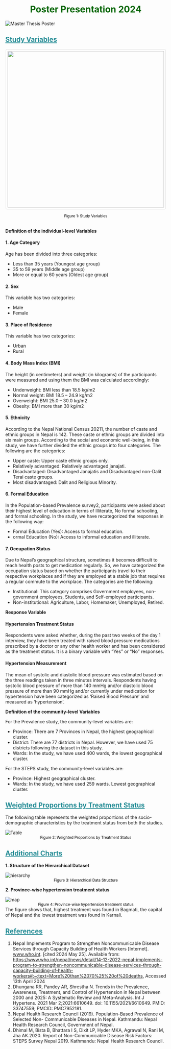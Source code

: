 <h1 style="color:darkgreen; text-align:center;">
Poster Presentation 2024
</h1>

![Master Thesis Poster](/poster-assets/1poster.jpg)

<h2 style="color:#278d96;text-decoration:underline;;text-align:left;">
Study Variables
</h2>

<img
style="border: 1px solid #ddd;border-radius: 4px;padding: 5px; width:490px;display: block;
  margin-left: auto;
  margin-right: auto;"
  src="./poster-assets/2variables.png"
/>

<small style="color:black; text-align:center;display:block">
Figure 1: Study Variables
</small>

<br/>

<strong>Definition of the individual-level Variables</strong>
#### 1.	Age Category 
Age has been divided into three categories: 
- Less than 35 years (Youngest age group)
- 35 to 59 years (Middle age group)
- More or equal to 60 years (Oldest age group)
#### 2. Sex
This variable has two categories:
- Male
- Female
#### 3.	Place of Residence
This variable has two categories:
- Urban 
- Rural
#### 4.	Body Mass Index (BMI)
The height (in centimeters) and weight (in kilograms) of the participants were measured and using them the BMI was calculated accordingly:
- Underweight: BMI less than 18.5 kg/m2 
- Normal weight: BMI 18.5 – 24.9 kg/m2
- Overweight: BMI 25.0 – 30.0 kg/m2 
- Obesity: BMI more than 30 kg/m2
#### 5.	Ethnicity
According to the Nepal National Census 20211, the number of caste and ethnic groups in Nepal is 142. These caste or ethnic groups are divided into six main groups. According to the social and economic well-being, in this study, we have further divided the ethnic groups into four categories. The following are the categories:
- Upper caste: Upper caste ethnic groups only.
- Relatively advantaged: Relatively advantaged janajati.
- Disadvantaged: Disadvantaged Janajatis and Disadvantaged non-Dalit Terai caste groups.
- Most disadvantaged: Dalit and Religious Minority.
#### 6.	Formal Education
In the Population-based Prevalence survey2, participants were asked about their highest level of education in terms of Illiterate, No formal schooling, and formal schooling. In the study, we have recategorized the responses in the following way:
- Formal Education (Yes): Access to formal education.
- ormal Education (No): Access to informal education and illiterate.
#### 7.	Occupation Status
Due to Nepal’s geographical structure, sometimes it becomes difficult to reach health posts to get medication regularly. So, we have categorized the occupation status based on whether the participants travel to their respective workplaces and if they are employed at a stable job that requires a regular commute to the workplace. The categories are the following:
- Institutional: This category comprises Government employees, non-government employees, Students, and Self-employed participants.
- Non-institutional: Agriculture, Labor, Homemaker, Unemployed, Retired.

<strong>Response Variable</strong>

#### Hypertension Treatment Status
Respondents were asked whether, during the past two weeks of the day 1 interview, they have been treated with raised blood pressure medications prescribed by a doctor or any other health worker and has been considered as the treatment status. It is a binary variable with “Yes” or “No” responses.
#### Hypertension Measurement
The mean of systolic and diastolic blood pressure was estimated based on the three readings taken in three minutes intervals. Respondents having systolic blood pressure of more than 140 mmHg and/or diastolic blood pressure of more than 90 mmHg and/or currently under medication for hypertension have been categorized as ‘Raised Blood Pressure’ and measured as ‘hypertension’.

<strong>Definition of the community-level Variables</strong>

For the Prevalence study, the community-level variables are:
- Province: There are 7 Provinces in Nepal, the highest geographical cluster.
- District: There are 77 districts in Nepal. However, we have used 75 districts following the dataset in this study. 
- Wards: In the study, we have used 400 wards, the lowest geographical cluster.

For the STEPS study, the community-level variables are:
- Province: Highest geographical cluster.
- Wards: In the study, we have used 259 wards. Lowest geographical cluster.

<h2 style="color:#278d96;text-decoration:underline;;text-align:left;">
Weighted Proportions by Treatment Status
</h2>
The following table represents the weighted proportions of the socio-demographic characteristics by the treatment status from both the studies.

![Table](/poster-assets/3table.png)
<small style="color:black; text-align:center;display:block">
Figure 2: Weighted Proportions by Treatment Status
</small>
<h2 style="color:#278d96;text-decoration:underline;;text-align:left;">
Additional Charts
</h2>
<strong>1. Structure of the Hierarchical Dataset</strong>

![hierarchy](/poster-assets/4hierarchy.png)
<small style="color:black; text-align:center;display:block">
Figure 3: Hierarchical Data Structure
</small>


<strong>2. Province-wise hypertension treatment status</strong>

![map](/poster-assets/5map.png)
<small style="color:black; text-align:center;display:block">
Figure 4: Province-wise hypertension treatment status
</small>
The figure shows that, highest treatment was found in Bagmati, the capital of Nepal and the lowest treatment was found in Karnali.

<h2 style="color:#278d96;text-decoration:underline;;text-align:left;">
References
</h2>

1. Nepal Implements Program to Strengthen Noncommunicable Disease Services through
Capacity Building of Health Workers [Internet]. www.who.int. [cited 2024 May 25].
Available from: https://www.who.int/nepal/news/detail/14-12-2022-nepal-implements-program-to-strengthen-noncommunicable-disease-services-through-capacity-building-of-health-workers#:~:text=More%20than%2070%25%20of%20deaths, Accessed 13th April 2024
2. Dhungana RR, Pandey AR, Shrestha N. Trends in the Prevalence, Awareness, Treatment, and Control of Hypertension in Nepal between 2000 and 2025: A Systematic Review and Meta-Analysis. Int J Hypertens. 2021 Mar 2;2021:6610649. doi: 10.1155/2021/6610649. PMID: 33747559; PMCID: PMC7952181.
3. Nepal Health Research Council (2019). Population-Based Prevalence of Selected Non-
Communicable Diseases in Nepal. Kathmandu: Nepal Health Research Council,
Government of Nepal.
4. Dhimal M, Bista B, Bhattara I S, Dixit LP, Hyder MKA, Agrawal N, Rani M, Jha
AK.2020. Report of Non-Communicable Disease Risk Factors: STEPS Survey Nepal 2019. Kathmandu: Nepal Health Research Council.